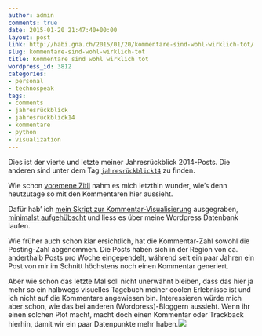 ```yaml
---
author: admin
comments: true
date: 2015-01-20 21:47:40+00:00
layout: post
link: http://habi.gna.ch/2015/01/20/kommentare-sind-wohl-wirklich-tot/
slug: kommentare-sind-wohl-wirklich-tot
title: Kommentare sind wohl wirklich tot
wordpress_id: 3812
categories:
- personal
- technospeak
tags:
- comments
- jahresrückblick
- jahresrückblick14
- kommentare
- python
- visualization
---
```


Dies ist der vierte und letzte meiner Jahresrückblick 2014-Posts. Die anderen sind unter dem Tag [`jahresrückblick14`](http://habi.gna.ch/tag/jahresruckblick14) zu finden.

Wie schon [voremene Zitli](http://habi.gna.ch/tag/comments/) nahm es mich letzthin wunder, wie’s denn heutzutage so mit den Kommentaren hier aussieht.

Dafür hab’ ich [mein Skript zur Kommentar-Visualisierung](https://github.com/habi/python/tree/master/comments-visualization) ausgegraben, [minimalst aufgehübscht](https://github.com/habi/python/commit/1a1eeddfd810590c9dbfe6843a00c007ae7cbbb3) und liess es über meine Wordpress Datenbank laufen.

Wie früher auch schon klar ersichtlich, hat die Kommentar-Zahl sowohl die Posting-Zahl abgenommen. Die Posts haben sich in der Region von ca. anderthalb Posts pro Woche eingependelt, während seit ein paar Jahren ein Post von mir im Schnitt höchstens noch einen Kommentar generiert.

Aber wie schon das letzte Mal soll nicht unerwähnt bleiben, dass das hier ja mehr so ein halbwegs visuelles Tagebuch meiner coolen Erlebnisse ist und ich nicht auf die Kommentare angewiesen bin. Interessieren würde mich aber schon, wie das bei anderen (Wordpress)-Bloggern aussieht. Wenn ihr einen solchen Plot macht, macht doch einen Kommentar oder Trackback hierhin, damit wir ein paar Datenpunkte mehr haben.![](http://habi.gna.ch/wp-content/uploads/2015/01/habi_gna_ch.png)
